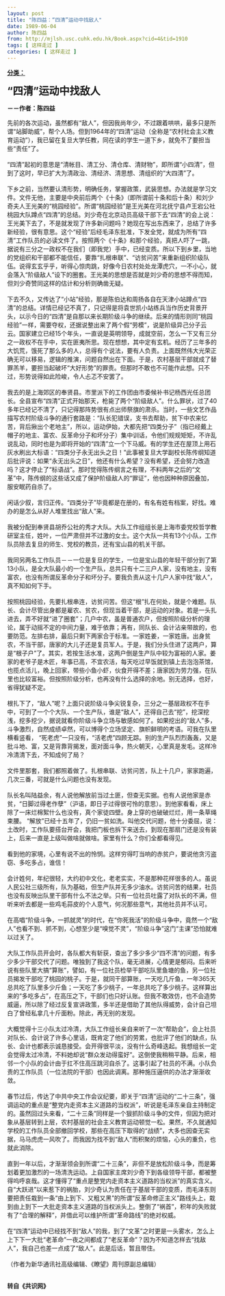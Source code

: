 ```yaml
---
layout: post
title: "陈四益：“四清”运动中找敌人"
date: 1989-06-04
author: 陈四益
from: http://mjlsh.usc.cuhk.edu.hk/Book.aspx?cid=4&tid=1910
tags: [ 这样走过 ]
categories: [ 这样走过 ]
---
```


<div style="margin: 15px 10px 10px 0px;">
 <div>
  <span id="ctl00_ContentPlaceHolder1_chapter1_SubjectLabel" style="font-weight:bold;text-decoration:underline;">
   分类：
  </span>
 </div>
 <p>
  <strong>
   <font size="5">
    “四清”运动中找敌人
   </font>
  </strong>
 </p>
 <p>
  <strong>
   －－作者：陈四益
  </strong>
 </p>
 <p>
  先前的各次运动，虽然都有“敌人”，但因我尚年少，不过跟着哄哄，最多只是所谓“站脚助威”，帮个人场。但到1964年的“四清”运动（全称是“农村社会主义教育运动”），我已留在复旦大学任教，同在读的学生一道下乡，就免不了要担当些“责任”了。
  <br/>
  <br/>
  “四清”起初的意思是“清帐目、清工分、清仓库、清财物”，即所谓“小四清”，但到了这时，早已扩大为清政治、清经济、清思想、清组织的“大四清”了。
  <br/>
  <br/>
  下乡之前，当然要认清形势，明确任务，掌握政策，武装思想。办法就是学习文件。文件无他，主要是中央前后两个《十条》（即所谓前十条和后十条）和刘少奇夫人王光美的“桃园经验”。所谓“桃园经验”是王光美在河北抚宁县卢王宕公社桃园大队蹲点“四清”的总结。刘少奇在北京动员高级干部下去“四清”的会上说：王光美下去了，不是就发现了许多新问题吗？她现在写出东西来了，总结了许多新经验，很有意思。这个“经验”后经毛泽东批准，下发全党，就成为所有“四清”工作队员的必读文件了。按照两个《十条》和那个经验，真把人吓了一跳，据说有三分之一政权不在我们（即我党）手中，已经变质。所以下到乡里，当地的党组织和干部都不能信任，要靠“扎根串联”、“访贫问苦”来重新组织阶级队伍。说得玄玄乎乎，听得心惊肉跳，好像今日农村处处龙潭虎穴，一不小心，就会落入“阶级敌人”设下的圈套。王光美的思想是否就是刘少奇的思想不得而知，但刘少奇赞同这样的估计和分析则确凿无疑。
  <br/>
  <br/>
  下去不久，又传达了“小站”经验，那是陈伯达和周扬各自在天津小站蹲点“四清”的总结。详情已经记不真了，只记得是将袁世凯小站练兵当作历史背景开头，以示今日的“四清”是自那以来长期阶级斗争的继续。后来的情形则同“桃园经验”一样，需要夺权，还据说整出来了两个假“劳模”，说是阶级异己分子云云。国家建立已经15个年头，一直说是英明领导，成就空前，怎么一下又有三分之一政权不在手中，实在匪夷所思。现在想想，其中定有玄机。经历了三年多的大饥荒，饿死了那么多的人，总得有个说法，要有人负责。上面既然伟大光荣正确无可以移易，逻辑的推演，问题自然出在下面。于是，农村基层干部就成了替罪羔羊，要担当起破坏“大好形势”的罪责。但那时不敢也不可能作此想。只不过，形势说得如此险峻，令人忐忑不安罢了。
  <br/>
  <br/>
  我去的是上海郊区的奉贤县。市里派下的工作团由市委候补书记杨西光任总团长。全县宣布“四清”正式开始那天，枪毙了两个“阶级敌人”。什么罪状，过了40多年已经记不清了，只记得那阵势很有点出师祭旗的肃杀。当时，一些文艺作品描写农村阶级斗争的通行套路是：“队长犯错误，支书去帮助，贫下中农来忆苦，背后揪出个老地主”，所以，运动伊始，大都先把“四类分子”（指已经戴上帽子的地主、富农、反革命分子和坏分子）集中训话，令他们规规矩矩，不许乱说乱动，同时也是为即将开始的“四清”立一个下马威。有的学生还在屋顶上用石灰水刷出大标语：“四类分子永无出头之日！”此事被复旦大学副校长陈传纲知道后批评说：如果“永无出头之日”，他还有什么希望？没有希望，还会努力改造吗？这才停止了“标语战”。那时觉得陈传纲言之有理，不料两年之后的“文革”中，陈传纲的这些话又成了保护阶级敌人的“罪证”，他也因种种原因叠加，服安眠药自杀了。
  <br/>
  <br/>
  闲话少叙，言归正传。“四类分子”毕竟都是在册的，有名有姓有档案，好找。难办的是怎么从好人堆里找出“敌人”来。
  <br/>
  <br/>
  我被分配到奉贤县胡乔公社的秀才大队。大队工作组组长是上海市委党校哲学教研室主任，姓叶，一位严肃但并不过激的女士。这个大队一共有13个小队，工作队员除去复旦的师生、党校的教员，还有宝山县的机关干部。
  <br/>
  <br/>
  我同另两名工作队员－－一位是复旦的学生，一位是宝山县的年轻干部分到了第13小队，是全大队最小的一个生产队，总共只有十二三户人家，没有地主，没有富农，也没有所谓反革命分子和坏分子。要我负责从这十几户人家中找“敌人”，真不知如何下手。
  <br/>
  <br/>
  按照桃园经验，先要扎根串连，访贫问苦。但这“根”扎在何处，就是个难题。队长、会计尽管出身都是雇农、贫农，但现当着干部，是运动的对象。若是一头扎进去，弄不好就“进了圈套”；几户中农，虽是普通农户，但按照阶级分析的理论，属于动摇不定的中间力量，难于依靠；再有，同队长、会计沾亲带故的，也要防范。左排右排，最后只剩下两家合于标准。一家姓姜，一家姓唐。出身贫农，不当干部，唐家的大儿子还是复员军人。于是，我们分头住进了这两户，算是“根子户”了。其实，若按生活水准，这两户倒是生产队中较为富裕的人家。姜家的老爷子是木匠，年事已高，不宜农活，每天吃过早饭就到镇上去泡泡茶馆，也揽点活儿，晚上回家，带些小鱼小虾，伙食开得不差；唐家因为劳力强，在队里也比较富裕。但按照阶级分析，也再没有什么选择的余地。别无选择，也好，省得犹疑不定。
  <br/>
  <br/>
  根扎下了，“敌人”呢？上面只说阶级斗争尖锐复杂，三分之一基层政权不在手中，可到了一个个大队、一个生产队，谁是“敌人”，还得自己去“挖”，挖深挖浅，挖多挖少，据说就看你阶级斗争立场与敏感如何了。如果挖出的“敌人”多，斗争激烈，自然成绩卓然，可以博得个立场坚定、旗帜鲜明的考语。可我在队里横看竖看， “死老虎”一只没有，“活老虎”四顾无踪。别的生产队烈烈轰轰，又是批斗地、富，又是背靠背揭发，面对面斗争，热火朝天，心里真是发毛。这样冷冷清清下去，不知成何了局？
  <br/>
  <br/>
  文件里那套，我们都照着做了。扎根串联、访贫问苦，队上十几户，家家跑遍，几次三番，可就是什么问题也没有发现。
  <br/>
  <br/>
  队长名叫陆益余，有人说他解放前当过土匪，但查无实据。也有人说他家是赤贫，“日脚过得老作孽”（沪语，即日子过得很可怜的意思）。到他家看看，床上除了一床烂棉絮什么也没有，真个家徒四壁。身上穿的也破破烂烂，用一条草绳束腰。 “解放”已经十五年了，仍旧一贫如洗。叫他交代问题，他十分委屈，说：土改时，工作队要搭台开会，我把门板也拆下来送去，到现在那扇门还是没有装上，后来一直是上级叫做啥就做啥。家里有什么？你们全都看得见。
  <br/>
  <br/>
  看到他的家境，心里有说不出的怜悯。这样穷得叮当响的赤贫户，要说他贪污盗窃、多吃多占，谁信！
  <br/>
  <br/>
  会计姓何，年纪很轻，大约初中文化，老老实实，不是那种花样很多的人。虽说人民公社三级所有，队为基础，但生产队并无多少油水。访贫问苦的结果，社员也没有反映出队里干部有什么不法之举。只有一位社员吐露了对队长的不满，但听来听去都是一些鸡毛蒜皮的个人意气，何况那些意气，其他社员并不认可。
  <br/>
  <br/>
  在高唱“阶级斗争，一抓就灵”的时代，在“你死我活”的阶级斗争中，竟然一个“敌人”也看不到、抓不到，心想至少是“嗅觉不灵”，“阶级斗争”这门“主课”恐怕就难以过关了。
  <br/>
  <br/>
  大队工作队员开会时，各队都大有斩获，查出了多少多少“四不清”的问题，有多少多少干部交代了问题。唯独到了我这个队，毫无进展，心情更是郁闷。后来听说有些队里大搞“算账”，譬如，有一位社员检举干部吃队里鱼塘的鱼，另一位社员揭发干部吃了桃园的桃子。于是，就同干部算账，一天吃几斤鱼，一年365天总共吃了队里多少斤鱼；一天吃了多少桃子，一年总共吃了多少桃子。这样算出来的“多吃多占”，在高压之下，干部们也只好认账。但我不敢效仿，也不会造势威逼，所以除了经过反复宣讲政策，多半还是借助了其他队得威势，会计自己坦白了曾经私拿几十斤面粉。除此，再无别的发现。
  <br/>
  <br/>
  大概觉得十三小队太过冷清，大队工作组长亲自来听了一次“帮助会”，会上社员对队长、会计说了许多心里话，既肯定了他们的劳累，也批评了他们的缺点，队长、会计也都表示诚恳接受。会开得很平淡，没有什么奇峰迭起。我想组长一定会觉得太过冷清，不料她却说“群众发动得蛮好”。这倒使我稍稍平静。后来，相邻一个小队的会计由于扛不住高压跳河自杀了。这事引起了社员的不满。小队负责的工作队员（一位法院的干部）也因此调离。那种施压逼供的办法才渐渐收敛。
  <br/>
  <br/>
  春节过后，传达了中共中央工作会议纪要，即关于“四清”运动的“二十三条”，强调运动的重点是“整党内走资本主义道路的当权派”，听说是毛泽东亲自主持制定的。虽然回过头来看，“二十三条”同样是一个狠抓阶级斗争的文件，但因为把对象从基层转到上层，农村基层的社会主义教育运动顿觉一松。果然，不久就通知学校的工作队员全部撤回学校，那些在高压下取得的“战绩”，大多也因查无实据，马马虎虎一风吹了。而我因为找不到“敌人”而积聚的烦恼，心头的重负，也就此消除。
  <br/>
  <br/>
  直到一年以后，才渐渐领会到所谓“二十三条”，非但不是放松阶级斗争，而是筹划着更加激烈的一场清洗运动。上自国家主席刘少奇下到各级领导干部，都被整得呜呼哀哉。这才懂得了“重点是整党内走资本主义道路的当权派”的真实含义。自“大跃进”以来惹下的祸胎，刘少奇认为责任在于基层干部的变质，而毛泽东则要把责任栽到一条“由上到下、又粗又黑”的所谓“反革命修正主义”路线头上，栽到由上到下一大批走资本主义道路的当权派头上。整倒了“祸首”，积年的失败就有了“合理的解释”，并借此可以维护所谓“革命路线”的绝对权威。
  <br/>
  <br/>
  在“四清”运动中已经找不到“敌人”的我，到了“文革”之时更是一头雾水，怎么上上下下一大批“老革命”一夜之间都成了“老反革命”？因为不知道怎样去“找敌人”，我自己也差一点成了“敌人”。此是后话，暂且带住。
  <br/>
  <br/>
  （作者为新华通讯社高级编辑、《瞭望》周刊原副总编辑）
 </p>
 <p>
  <br/>
  <strong>
   转自《共识网》
  </strong>
 </p>
</div>

